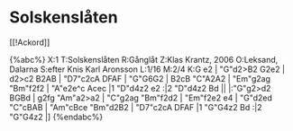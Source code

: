 # Solskenslåten

[[!Ackord]]

{%abc%}
X:1
T:Solskenslåten
R:Gånglåt
Z:Klas Krantz, 2006
O:Leksand, Dalarna
S:efter Knis Karl Aronsson
L:1/16
M:2/4
K:G
e2 | "G"d2>B2 G2e2 | d2>c2 B2AB | "D7"c2cA DFAF | "G"G6G2 |
B2cB "C"A2A2 | "Em"g2ag "Bm"f2f2 | "A"e2e^c Acec |1 "D"d4z2 e2 :|2 "D"d4z2 Bd ||
|:"G"g2>d2 BGBd | g2fg "Am"a2>a2 | "C"g2ag "Bm"f2d2 | "Em"f2e2 e4 |
"G"d2ed "C"cBAB | "Am"cBce "Bm"d2B2 | "D7"c2cA DFAF |1 "G"G4z2 Bd :|2 "G"G4z2 |]
{%endabc%}

